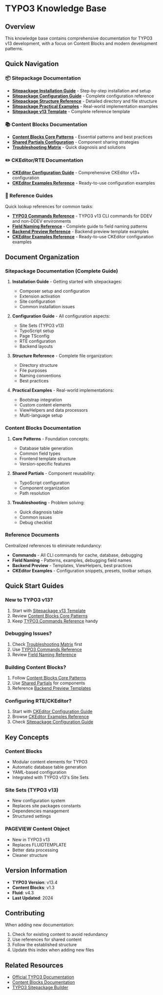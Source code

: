 # TYPO3 Knowledge Base

## Overview

This knowledge base contains comprehensive documentation for TYPO3 v13 development, with a focus on Content Blocks and modern development patterns.

## Quick Navigation

### 📦 Sitepackage Documentation

- **[Sitepackage Installation Guide](./sitepackage-installation-guide.md)** - Step-by-step installation and setup
- **[Sitepackage Configuration Guide](./sitepackage-configuration-guide.md)** - Complete configuration reference
- **[Sitepackage Structure Reference](./sitepackage-structure-reference.md)** - Detailed directory and file structure
- **[Sitepackage Practical Examples](./sitepackage-practical-examples.md)** - Real-world implementation examples
- **[Sitepackage v13 Template](./sitepackage-v13-template.md)** - Complete reference template

### 📚 Content Blocks Documentation

- **[Content Blocks Core Patterns](./content-blocks-core-patterns.md)** - Essential patterns and best practices
- **[Shared Partials Configuration](./content-blocks-shared-partials.md)** - Component sharing strategies
- **[Troubleshooting Matrix](./troubleshooting-matrix.md)** - Quick diagnosis and solutions

### ✏️ CKEditor/RTE Documentation

- **[CKEditor Configuration Guide](./ckeditor-configuration-guide.md)** - Comprehensive CKEditor v13+ configuration
- **[CKEditor Examples Reference](./references/ckeditor-examples-reference.md)** - Ready-to-use configuration examples

### 📖 Reference Guides

Quick lookup references for common tasks:

- **[TYPO3 Commands Reference](./references/typo3-ddev-commands-reference.md)** - TYPO3 v13 CLI commands for DDEV and non-DDEV environments
- **[Field Naming Reference](./references/field-naming-reference.md)** - Complete guide to field naming patterns
- **[Backend Preview Reference](./references/backend-preview-reference.md)** - Backend preview template examples
- **[CKEditor Examples Reference](./references/ckeditor-examples-reference.md)** - Ready-to-use CKEditor configuration examples

## Document Organization

### Sitepackage Documentation (Complete Guide)

1. **Installation Guide** - Getting started with sitepackages:
   - Composer setup and configuration
   - Extension activation
   - Site configuration
   - Common installation issues

2. **Configuration Guide** - All configuration aspects:
   - Site Sets (TYPO3 v13)
   - TypoScript setup
   - Page TSconfig
   - RTE configuration
   - Backend layouts

3. **Structure Reference** - Complete file organization:
   - Directory structure
   - File purposes
   - Naming conventions
   - Best practices

4. **Practical Examples** - Real-world implementations:
   - Bootstrap integration
   - Custom content elements
   - ViewHelpers and data processors
   - Multi-language setup

### Content Blocks Documentation

1. **Core Patterns** - Foundation concepts:
   - Database table generation
   - Common field types
   - Frontend template structure
   - Version-specific features

2. **Shared Partials** - Component reusability:
   - TypoScript configuration
   - Component organization
   - Path resolution

3. **Troubleshooting** - Problem solving:
   - Quick diagnosis table
   - Common issues
   - Debug checklist

### Reference Documents

Centralized references to eliminate redundancy:

- **Commands** - All CLI commands for cache, database, debugging
- **Field Naming** - Patterns, examples, debugging field names
- **Backend Preview** - Templates, ViewHelpers, best practices
- **CKEditor Examples** - Configuration snippets, presets, toolbar setups

## Quick Start Guides

### New to TYPO3 v13?

1. Start with [Sitepackage v13 Template](./sitepackage-v13-template.md)
2. Review [Content Blocks Core Patterns](./content-blocks-core-patterns.md)
3. Keep [TYPO3 Commands Reference](./references/typo3-ddev-commands-reference.md) handy

### Debugging Issues?

1. Check [Troubleshooting Matrix](./troubleshooting-matrix.md) first
2. Use [TYPO3 Commands Reference](./references/typo3-ddev-commands-reference.md#debugging-commands)
3. Review [Field Naming Reference](./references/field-naming-reference.md#debug-field-names)

### Building Content Blocks?

1. Follow [Content Blocks Core Patterns](./content-blocks-core-patterns.md)
2. Use [Shared Partials](./content-blocks-shared-partials.md) for components
3. Reference [Backend Preview Templates](./references/backend-preview-reference.md)

### Configuring RTE/CKEditor?

1. Start with [CKEditor Configuration Guide](./ckeditor-configuration-guide.md)
2. Browse [CKEditor Examples Reference](./references/ckeditor-examples-reference.md)
3. Check [Sitepackage Configuration Guide](./sitepackage-configuration-guide.md#rte-configuration)

## Key Concepts

### Content Blocks

- Modular content elements for TYPO3
- Automatic database table generation
- YAML-based configuration
- Integrated with TYPO3 v13's Site Sets

### Site Sets (TYPO3 v13)

- New configuration system
- Replaces site packages constants
- Dependencies management
- Structured settings

### PAGEVIEW Content Object

- New in TYPO3 v13
- Replaces FLUIDTEMPLATE
- Better data processing
- Cleaner structure

## Version Information

- **TYPO3 Version**: v13.4
- **Content Blocks**: v1.3
- **Fluid**: v4.3
- **Last Updated**: 2024

## Contributing

When adding new documentation:

1. Check for existing content to avoid redundancy
2. Use references for shared content
3. Follow the established structure
4. Update this index when adding new files

## Related Resources

- [Official TYPO3 Documentation](https://docs.typo3.org)
- [Content Blocks Documentation](https://github.com/TYPO3-Initiatives/content-blocks)
- [TYPO3 Sitepackage Builder](https://get.typo3.org/sitepackage)
